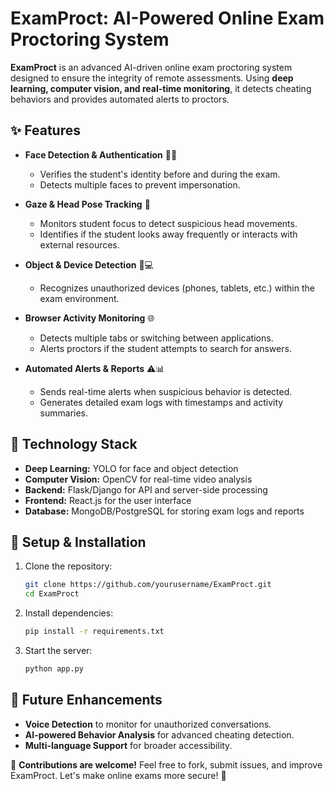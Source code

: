 # ExamProct: AI-Powered Online Exam Proctoring System  

**ExamProct** is an advanced AI-driven online exam proctoring system designed to ensure the integrity of remote assessments. Using **deep learning, computer vision, and real-time monitoring**, it detects cheating behaviors and provides automated alerts to proctors.  

## ✨ Features  
- **Face Detection & Authentication** 🧑‍🎓  
  - Verifies the student's identity before and during the exam.  
  - Detects multiple faces to prevent impersonation.  

- **Gaze & Head Pose Tracking** 👀  
  - Monitors student focus to detect suspicious head movements.  
  - Identifies if the student looks away frequently or interacts with external resources.  

- **Object & Device Detection** 📱💻  
  - Recognizes unauthorized devices (phones, tablets, etc.) within the exam environment.  

- **Browser Activity Monitoring** 🌐  
  - Detects multiple tabs or switching between applications.  
  - Alerts proctors if the student attempts to search for answers.  

- **Automated Alerts & Reports** ⚠️📊  
  - Sends real-time alerts when suspicious behavior is detected.  
  - Generates detailed exam logs with timestamps and activity summaries.  

## 🚀 Technology Stack  
- **Deep Learning:** YOLO for face and object detection  
- **Computer Vision:** OpenCV for real-time video analysis  
- **Backend:** Flask/Django for API and server-side processing  
- **Frontend:** React.js for the user interface  
- **Database:** MongoDB/PostgreSQL for storing exam logs and reports  

## 🔧 Setup & Installation  
1. Clone the repository:  
   ```bash
   git clone https://github.com/yourusername/ExamProct.git  
   cd ExamProct  
   ```  
2. Install dependencies:  
   ```bash
   pip install -r requirements.txt  
   ```  
3. Start the server:  
   ```bash
   python app.py  
   ```  

## 📌 Future Enhancements  
- **Voice Detection** to monitor for unauthorized conversations.  
- **AI-powered Behavior Analysis** for advanced cheating detection.  
- **Multi-language Support** for broader accessibility.  

📢 **Contributions are welcome!** Feel free to fork, submit issues, and improve ExamProct. Let's make online exams more secure! 🚀
